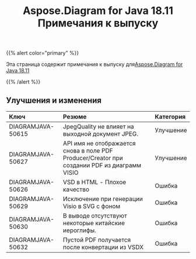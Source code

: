 ﻿---
title: Aspose.Diagram for Java 18.11 Примечания к выпуску
type: docs
weight: 20
url: /ru/java/aspose-diagram-for-java-18-11-release-notes/
---
{{% alert color="primary" %}} 

Эта страница содержит примечания к выпуску для[Aspose.Diagram for Java 18.11](https://docs.aspose.com/diagram/java/aspose-diagram-for-java-18-11-release-notes/)

{{% /alert %}} 
## **Улучшения и изменения**

|**Ключ**|**Резюме**|**Категория**|
|:- |:- |:- |
|DIAGRAMJAVA-50615|JpegQuality не влияет на выходной документ JPEG.|Улучшение|
|DIAGRAMJAVA-50627|API имя не отображается снова в поле PDF Producer/Creator при создании PDF из диаграмм VISIO|Улучшение|
|DIAGRAMJAVA-50626|VSD в HTML - Плохое качество|Ошибка|
|DIAGRAMJAVA-50629|Исключение при генерации Visio в SVG с фоном|Ошибка|
|DIAGRAMJAVA-50630|В выводе отсутствуют некоторые китайские иероглифы.|Ошибка|
|DIAGRAMJAVA-50632|Пустой PDF получается после конвертации из VSDX|Ошибка|

